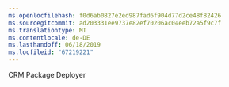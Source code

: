 ```yaml
---
ms.openlocfilehash: f0d6ab0827e2ed987fad6f904d77d2ce48f82426
ms.sourcegitcommit: ad203331ee9737e82ef70206ac04eeb72a5f9c7f
ms.translationtype: MT
ms.contentlocale: de-DE
ms.lasthandoff: 06/18/2019
ms.locfileid: "67219221"
---
```

CRM Package Deployer